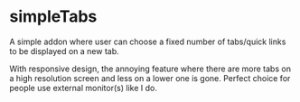 simpleTabs
==========
A simple addon where user can choose a fixed number of tabs/quick links to be displayed on a new tab.

With responsive design, the annoying feature where there are more tabs on a high resolution screen and less on a lower one is gone. Perfect choice for people use external monitor(s) like I do.